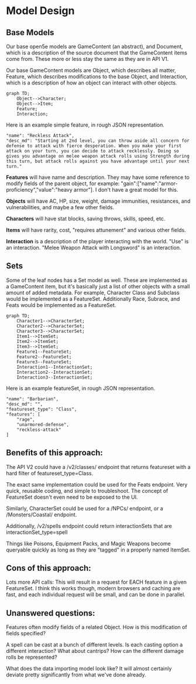 # Model Design

## Base Models
Our base open5e models are GameContent (an abstract), and Document, which is a description of the source document that the GameContent items come from. These more or less stay the same as they are in API V1.

Our base GameContent models are Object, which describes all matter, Feature, which describes modifications to the base Object, and Interaction, which is a description of how an object can interact with other objects.

```mermaid
graph TD;
    Object-->Character;
    Object-->Item;
    Feature;
    Interaction;
```
Here is an example simple feature, in rough JSON representation.

```
"name": "Reckless Attack",
"desc_md": "Starting at 2nd level, you can throw aside all concern for defense to attack with fierce desperation. When you make your first attack on your turn, you can decide to attack recklessly. Doing so gives you advantage on melee weapon attack rolls using Strength during this turn, but attack rolls against you have advantage until your next turn."
```

**Features** will have name and description. They may have some reference to modify fields of the parent object, for example:
"gain":["name":"armor-proficiency","value":"heavy armor"]. I don't have a great model for this.

**Objects** will have AC, HP, size, weight, damage immunities, resistances, and vulnerabilities, and maybe a few other fields.

**Characters** will have stat blocks, saving throws, skills, speed, etc.

**Items** will have rarity, cost, "requires attunement" and various other fields.

**Interaction** is a description of the player interacting with the world. "Use" is an interaction. "Melee Weapon Attack with Longsword" is an interaction.

## Sets
Some of the leaf nodes has a Set model as well. These are implemented as a GameContent item, but it's basically just a list of other objects with a small amount of added metadata. For example, Character Class and Subclass would be implemented as a FeatureSet. Additionally Race, Subrace, and Feats would be implemented as a FeatureSet.

```mermaid
graph TD;
    Character1-->CharacterSet;
    Character2-->CharacterSet;
    Character3-->CharacterSet;
    Item1-->ItemSet;
    Item2-->ItemSet;
    Item3-->ItemSet;
    Feature1--FeatureSet;
    Feature2--FeatureSet;
    Feature3--FeatureSet;
    Interaction1--InteractionSet;
    Interaction2--InteractionSet;
    Interaction3--InteractionSet;
```

Here is an example featureSet, in rough JSON representation.

```
"name": "Barbarian",
"desc_md": "",
"featureset_type": "Class",
"features": [
    "rage",
    "unarmored-defense",
    "reckless-attack"
]
```

## Benefits of this approach:
The API V2 could have a /v2/classes/ endpoint that returns featureset with a hard filter of featureset_type=Class.

The exact same implementation could be used for the Feats endpoint. Very quick, reusable coding, and simple to troubleshoot. The concept of FeatureSet doesn't even need to be exposed to the UI.

Similarly, CharacterSet could be used for a /NPCs/ endpoint, or a /Monsters/Coastal/ endpoint.

Additionally, /v2/spells endpoint could return interactionSets that are interactionSet_type=spell

Things like Poisons, Equipment Packs, and Magic Weapons become queryable quickly as long as they are "tagged" in a properly named ItemSet.

## Cons of this approach:
Lots more API calls: This will result in a request for EACH feature in a given FeatureSet. I think this works though, modern browsers and caching are fast, and each individual request will be small, and can be done in parallel.

## Unanswered questions:
Features often modify fields of a related Object. How is this modification of fields specified?

A spell can be cast at a bunch of different levels. Is each casting option a different interaction? What about cantrips? How can the different damage rolls be represented?

What does the data importing model look like? It will almost certainly deviate pretty significantly from what we've done already.